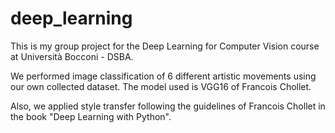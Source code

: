 # deep_learning
This is my group project for the Deep Learning for Computer Vision course at Università Bocconi - DSBA.

We performed image classification of 6 different artistic movements using our own collected dataset. The model used is VGG16 of
Francois Chollet.

Also, we applied style transfer following the guidelines of Francois Chollet in the book "Deep Learning with Python".
